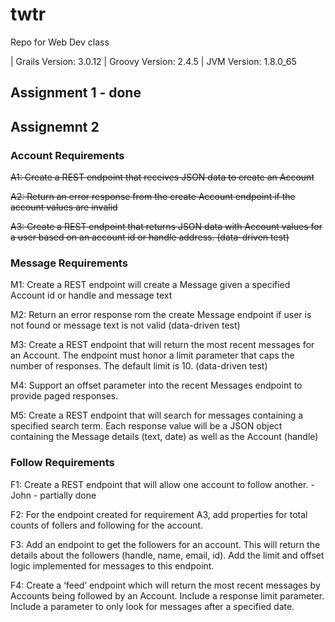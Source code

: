 # twtr
Repo for Web Dev class

| Grails Version: 3.0.12
| Groovy Version: 2.4.5
| JVM Version: 1.8.0_65

## Assignment 1 - done

## Assignemnt 2 
### Account Requirements

~~A1: Create a REST endpoint that receives JSON data to create an Account~~

~~A2: Return an error response from the create Account endpoint if the account values are invalid~~

~~A3: Create a REST endpoint that returns JSON data with Account values for a user based on an account id or handle address. (data-driven test)~~

### Message Requirements

M1: Create a REST endpoint will create a Message given a specified Account id or handle and message text

M2: Return an error response rom the create Message endpoint if user is not found or message text is not valid (data-driven test)

M3: Create a REST endpoint that will return the most recent messages for an Account. The endpoint must honor a limit parameter that caps the number of responses. The default limit is 10. (data-driven test)

M4: Support an offset parameter into the recent Messages endpoint to provide paged responses.

M5: Create a REST endpoint that will search for messages containing a specified search term. Each response value will be a JSON object containing the Message details (text, date) as well as the Account (handle)

### Follow Requirements
F1: Create a REST endpoint that will allow one account to follow another. - John - partially done

F2: For the endpoint created for requirement A3, add properties for total counts of follers and following for the account.

F3: Add an endpoint to get the followers for an account. This will return the details about the followers (handle, name, email, id). Add the limit and offset logic implemented for messages to this endpoint.

F4: Create a ‘feed’ endpoint which will return the most recent messages by Accounts being followed by an Account. Include a response limit parameter. Include a parameter to only look for messages after a specified date.
